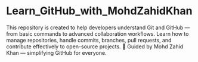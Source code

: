 # Learn_GitHub_with_MohdZahidKhan
This repository is created to help developers understand Git and GitHub — from basic commands to advanced collaboration workflows. Learn how to manage repositories, handle commits, branches, pull requests, and contribute effectively to open-source projects.  🧠 Guided by Mohd Zahid Khan — simplifying GitHub for everyone.
